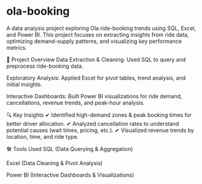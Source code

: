 # ola-booking
A data analysis project exploring Ola ride-booking trends using SQL, Excel, and Power BI. This project focuses on extracting insights from ride data, optimizing demand-supply patterns, and visualizing key performance metrics.

📌 Project Overview
Data Extraction & Cleaning: Used SQL to query and preprocess ride-booking data.

Exploratory Analysis: Applied Excel for pivot tables, trend analysis, and initial insights.

Interactive Dashboards: Built Power BI visualizations for ride demand, cancellations, revenue trends, and peak-hour analysis.

🔍 Key Insights
✔ Identified high-demand zones & peak booking times for better driver allocation.
✔ Analyzed cancellation rates to understand potential causes (wait times, pricing, etc.).
✔ Visualized revenue trends by location, time, and ride type.

🛠 Tools Used
SQL (Data Querying & Aggregation)

Excel (Data Cleaning & Pivot Analysis)

Power BI (Interactive Dashboards & Visualizations)

